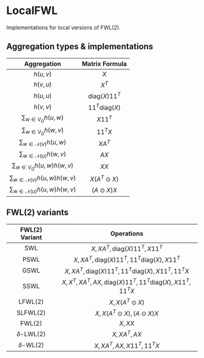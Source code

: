 # LocalFWL
Implementations for local versions of FWL(2).

## Aggregation types & implementations
| Aggregation |  Matrix Formula |
| :---:     |:---:|
| $h(u,v)$ | $X$|
| $h(v,u)$ | $X^T$|
| $h(u,u)$ | $\mathrm{diag}(X)11^T$ |
| $h(v,v)$ | $11^T\mathrm{diag}(X)$ |
| $\sum_{w\in V_G} h(u,w)$ | $X11^T$ |
| $\sum_{w\in V_G} h(w,v)$ | $11^TX$ |
| $\sum_{w\in \mathcal{N}(v)} h(u,w)$ | $XA^T$ |
| $\sum_{w\in \mathcal{N}(u)} h(w,v)$ | $AX$ |
| $\sum_{w\in V_G} h(u,w)h(w,v)$ | $XX$ |
| $\sum_{w\in \mathcal{N}(v)} h(u,w)h(w,v)$ | $X(A^T\odot X)$ |
| $\sum_{w\in \mathcal{N}(u)} h(u,w)h(w,v)$ | $(A\odot X)X$ |

## FWL(2) variants
| FWL(2) Variant | Operations |
| :---: |:---:|
| SWL  |  $X, XA^T, \mathrm{diag}(X) 11^T, X11^T$ |
| PSWL |  $X, XA^T, \mathrm{diag}(X) 11^T, 11^T\mathrm{diag}(X), X11^T$ |
| GSWL |  $X, XA^T, \mathrm{diag}(X) 11^T, 11^T\mathrm{diag}(X), X11^T, 11^TX$ |
| SSWL |  $X, X^T, XA^T, AX, \mathrm{diag}(X) 11^T, 11^T\mathrm{diag}(X), X11^T, 11^TX$ |
| LFWL(2) |  $X, X(A^T\odot X)$ |
| SLFWL(2) | $X, X(A^T\odot X), (A\odot X)X$ |
| FWL(2) | $X, XX$  |
| $\delta$-LWL(2) | $X, XA^T, AX$ |
| $\delta$-WL(2) | $X, XA^T, AX, X11^T, 11^TX$ |